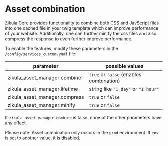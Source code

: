 # Asset combination

Zikula Core provides functionality to combine both CSS and JavScript files into one cached file in your twig template
which can improve performance of your website. Additionally, one can further minify the css files and also compress the
response to even further improve performance.

To enable the features, modify these parameters in the `/config/services_custom.yaml` file:

| parameter                     | possible values
| ----------------------------- | --------------------------------
| zikula_asset_manager.combine  | `true` or `false` (enables combination)
| zikula_asset_manager.lifetime | string like `"1 day"` or `"1 hour"`
| zikula_asset_manager.compress | `true` or `false`
| zikula_asset_manager.minify   | `true` or `false`

If `zikula_asset_manager.combine` is false, none of the other parameters have any effect.

Please note: Asset combination only occurs in the `prod` environment. If `env` is set to another value, it is disabled.
